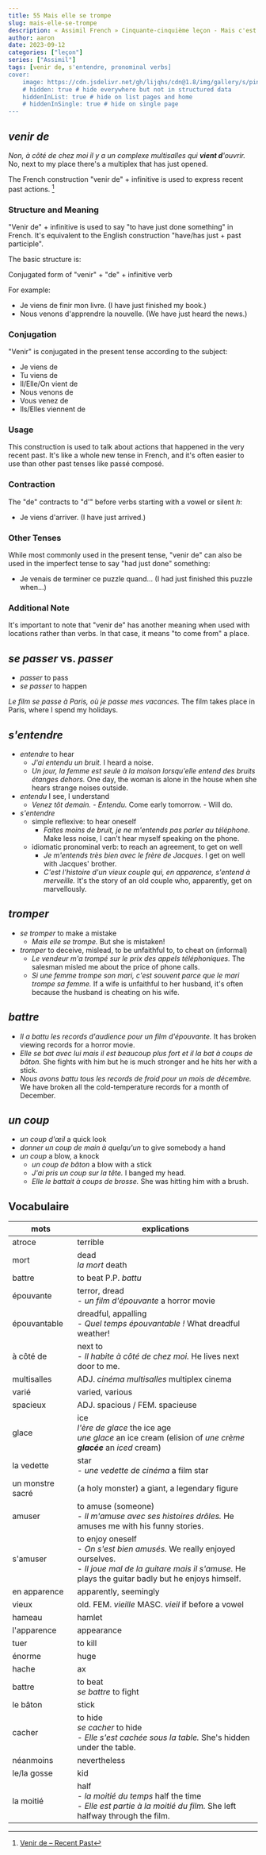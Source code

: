 ```yaml
---
title: 55 Mais elle se trompe
slug: mais-elle-se-trompe
description: « Assimil French » Cinquante-cinquième leçon - Mais c'est horrible, ton film !
author: aaron
date: 2023-09-12
categories: ["leçon"]
series: ["Assimil"]
tags: [venir de, s'entendre, pronominal verbs]
cover: 
    image: https://cdn.jsdelivr.net/gh/lijqhs/cdn@1.8/img/gallery/s/pineapple-supply-co-qWlkCwBnwOE-unsplash.jpg
    # hidden: true # hide everywhere but not in structured data
    hiddenInList: true # hide on list pages and home
    # hiddenInSingle: true # hide on single page
---
```



## *venir de*

*Non, à côté de chez moi il y a un complexe multisalles qui **vient d**'ouvrir.* No, next to my place there's a multiplex that has just opened.

The French construction "venir de" + infinitive is used to express recent past actions. [^1]

### Structure and Meaning

"Venir de" + infinitive is used to say "to have just done something" in French. It's equivalent to the English construction "have/has just + past participle".

The basic structure is:

Conjugated form of "venir" + "de" + infinitive verb

For example:
- Je viens de finir mon livre. (I have just finished my book.)
- Nous venons d'apprendre la nouvelle. (We have just heard the news.)

### Conjugation

"Venir" is conjugated in the present tense according to the subject:

- Je viens de
- Tu viens de  
- Il/Elle/On vient de
- Nous venons de
- Vous venez de
- Ils/Elles viennent de

### Usage

This construction is used to talk about actions that happened in the very recent past. It's like a whole new tense in French, and it's often easier to use than other past tenses like passé composé.

### Contraction

The "de" contracts to "d'" before verbs starting with a vowel or silent *h*:
- Je viens d'arriver. (I have just arrived.)

### Other Tenses

While most commonly used in the present tense, "venir de" can also be used in the imperfect tense to say "had just done" something:
- Je venais de terminer ce puzzle quand... (I had just finished this puzzle when...)

### Additional Note

It's important to note that "venir de" has another meaning when used with locations rather than verbs. In that case, it means "to come from" a place.


[^1]: [Venir de – Recent Past](https://www.lawlessfrench.com/grammar/venir-recent-past/)


## *se passer* vs. *passer*

- *passer* to pass
- *se passer* to happen

*Le film se passe à Paris, où je passe mes vacances.* The film takes place in Paris, where I spend my holidays.


## *s'entendre*

- *entendre* to hear
  - *J'ai entendu un bruit.* I heard a noise.
  - *Un jour, la femme est seule à la maison lorsqu'elle entend des bruits étanges dehors.* One day, the woman is alone in the house when she hears strange noises outside.
- *entendu* I see, I understand
  - *Venez tôt demain. - Entendu.* Come early tomorrow. - Will do.
- *s'entendre* 
  - simple reflexive: to hear oneself
    - *Faites moins de bruit, je ne m'entends pas parler au téléphone.* Make less noise, I can't hear myself speaking on the phone.
  - idiomatic pronominal verb: to reach an agreement, to get on well
    - *Je m'entends très bien avec le frère de Jacques.* I get on well with Jacques' brother.
    - *C'est l'histoire d'un vieux couple qui, en apparence, s'entend à merveille.* It's the story of an old couple who, apparently, get on marvellously.


## *tromper*

- *se tromper* to make a mistake
  - *Mais elle se trompe.* But she is mistaken!
- *tromper* to deceive, mislead, to be unfaithful to, to cheat on (informal)
  - *Le vendeur m'a trompé sur le prix des appels téléphoniques.* The salesman misled me about the price of phone calls.
  - *Si une femme trompe son mari, c'est souvent parce que le mari trompe sa femme.* If a wife is unfaithful to her husband, it's often because the husband is cheating on his wife.


## *battre*

- *Il a battu les records d'audience pour un film d'épouvante.* It has broken viewing records for a horror movie.
- *Elle se bat avec lui mais il est beaucoup plus fort et il la bat à coups de bâton.* She fights with him but he is much stronger and he hits her with a stick.
- *Nous avons battu tous les records de froid pour un mois de décembre.* We have broken all the cold-temperature records for a month of December.

## *un coup*

- *un coup d'œil* a quick look
- *donner un coup de main à quelqu'un* to give somebody a hand
- *un coup* a blow, a knock
  - *un coup de bâton* a blow with a stick
  - *J'ai pris un coup sur la tête.* I banged my head.
  - *Elle le battait à coups de brosse.* She was hitting him with a brush.

## Vocabulaire

| mots | explications |
| ---- | ------ | 
| atroce | terrible |
| mort | dead <br/> *la mort* death |
| battre | to beat P.P. *battu* |
| épouvante | terror, dread <br/> - *un film d'épouvante* a horror movie |
| épouvantable | dreadful, appalling <br/> - *Quel temps épouvantable !* What dreadful weather! |
| à côté de | next to <br/> - *Il habite à côté de chez moi.* He lives next door to me. |
| multisalles | ADJ. *cinéma multisalles* multiplex cinema |
| varié | varied, various |
| spacieux | ADJ. spacious / FEM. spacieuse |
| glace | ice <br/> *l'ère de glace* the ice age <br/> *une glace* an ice cream (elision of *une crème **glacée*** an *iced* cream) |
| la vedette | star <br/> - *une vedette de cinéma* a film star |
| un monstre sacré | (a holy monster) a giant, a legendary figure |
| amuser | to amuse (someone) <br/> - *Il m'amuse avec ses histoires drôles.* He amuses me with his funny stories. |
| s'amuser | to enjoy oneself <br/> - *On s'est bien amusés.* We really enjoyed ourselves. <br/> - *Il joue mal de la guitare mais il s'amuse.* He plays the guitar badly but he enjoys himself. |
| en apparence | apparently, seemingly |
| vieux | old. FEM. *vieille* MASC. *vieil* if before a vowel |
| hameau | hamlet |
| l'apparence | appearance |
| tuer | to kill |
| énorme | huge |
| hache | ax |
| battre | to beat <br/> *se battre* to fight |
| le bâton | stick |
| cacher | to hide <br/> *se cacher* to hide <br/> - *Elle s'est cachée sous la table.* She's hidden under the table. |
| néanmoins | nevertheless |
| le/la gosse | kid |
| la moitié | half <br/> - *la moitié du temps* half the time <br/> - *Elle est partie à la moitié du film.* She left halfway through the film. |